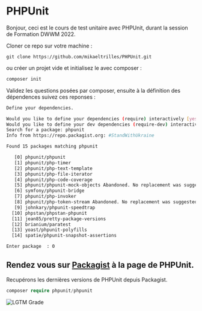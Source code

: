 # PHPUnit

Bonjour, ceci est le cours de test unitaire avec  PHPUnit, durant la session de Formation DWWM 2022.

Cloner ce repo sur votre machine :

```GIT
git clone https://github.com/mikaeltrilles/PHPUnit.git
````
ou créer un projet vide et initialisez le avec composer :

```BASH
composer init
```

Validez les questions posées par composer, ensuite à la définition des dépendences suivez ces reponses :

```BASH
Define your dependencies.

Would you like to define your dependencies (require) interactively [yes]? no
Would you like to define your dev dependencies (require-dev) interactively [yes]? yes
Search for a package: phpunit
Info from https://repo.packagist.org: #StandWithUkraine

Found 15 packages matching phpunit

   [0] phpunit/phpunit 
   [1] phpunit/php-timer 
   [2] phpunit/php-text-template 
   [3] phpunit/php-file-iterator 
   [4] phpunit/php-code-coverage 
   [5] phpunit/phpunit-mock-objects Abandoned. No replacement was suggested.
   [6] symfony/phpunit-bridge 
   [7] phpunit/php-invoker 
   [8] phpunit/php-token-stream Abandoned. No replacement was suggested.
   [9] johnkary/phpunit-speedtrap 
  [10] phpstan/phpstan-phpunit 
  [11] jean85/pretty-package-versions 
  [12] brianium/paratest 
  [13] yoast/phpunit-polyfills 
  [14] spatie/phpunit-snapshot-assertions 

Enter package  : 0
```

## Rendez vous sur [Packagist](https://packagist.org/packages/phpunit/phpunit) à la page de PHPUnit.

Recupérons les dernières versions de PHPUnit depuis Packagist.

```PHP
composer require phpunit/phpunit
```

![LGTM Grade](https://img.shields.io/lgtm/grade/php/github/mikaeltrilles/PHPUnit?style=for-the-badge)
